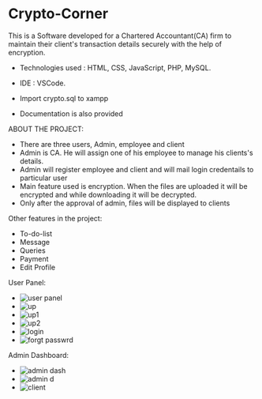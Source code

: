 # Crypto-Corner
This is a Software developed for a Chartered Accountant(CA) firm to maintain their client's transaction details securely with the help of encryption.

- Technologies used : HTML, CSS, JavaScript, PHP, MySQL.
- IDE : VSCode.

- Import crypto.sql to xampp

- Documentation is also provided

ABOUT THE PROJECT:
- There are three users, Admin, employee and client
- Admin is CA. He will assign one of his employee to manage his clients's details.
- Admin will register employee and client and will mail login credentails to particular user
- Main feature used is encryption. When the files are uploaded it will be encrypted and while downloading it will be decrypted.
- Only after the approval of admin, files will be displayed to clients

Other features in the project:
- To-do-list
- Message
- Queries
- Payment
- Edit Profile

  
User Panel:
- ![user panel](https://github.com/YashaswiVS/Crypto-Corner/assets/84309074/ffac0ec4-fa7a-4bbe-9386-394c9e7b22d1)
- ![up](https://github.com/YashaswiVS/Crypto-Corner/assets/84309074/2df81698-8b6a-4247-b0f8-17de7464f01c)
- ![up1](https://github.com/YashaswiVS/Crypto-Corner/assets/84309074/1fea6bc3-3a93-4fe3-92f7-a775d1673791)
- ![up2](https://github.com/YashaswiVS/Crypto-Corner/assets/84309074/b021d9c2-0da0-482b-9e3b-693a06ebd3e5)
- ![login](https://github.com/YashaswiVS/Crypto-Corner/assets/84309074/f0a2b676-0430-4817-aad5-89d7bcf23f9f)
- ![forgt passwrd](https://github.com/YashaswiVS/Crypto-Corner/assets/84309074/4393a32e-283f-409a-830b-b400f30df611)

Admin Dashboard:
- ![admin dash](https://github.com/YashaswiVS/Crypto-Corner/assets/84309074/5909a641-39a2-4689-b33d-69c4f098eae5)
- ![admin d](https://github.com/YashaswiVS/Crypto-Corner/assets/84309074/ff368863-d3b1-4262-9eb8-9bea695ea46b)
- ![client](https://github.com/YashaswiVS/Crypto-Corner/assets/84309074/d39ce3b4-fb6d-49d9-9aa4-13d6e1c63b35)


